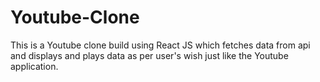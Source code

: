 # Youtube-Clone
This is a Youtube clone build using React JS which fetches data from api and displays and plays data as per user's wish just like the Youtube application.
